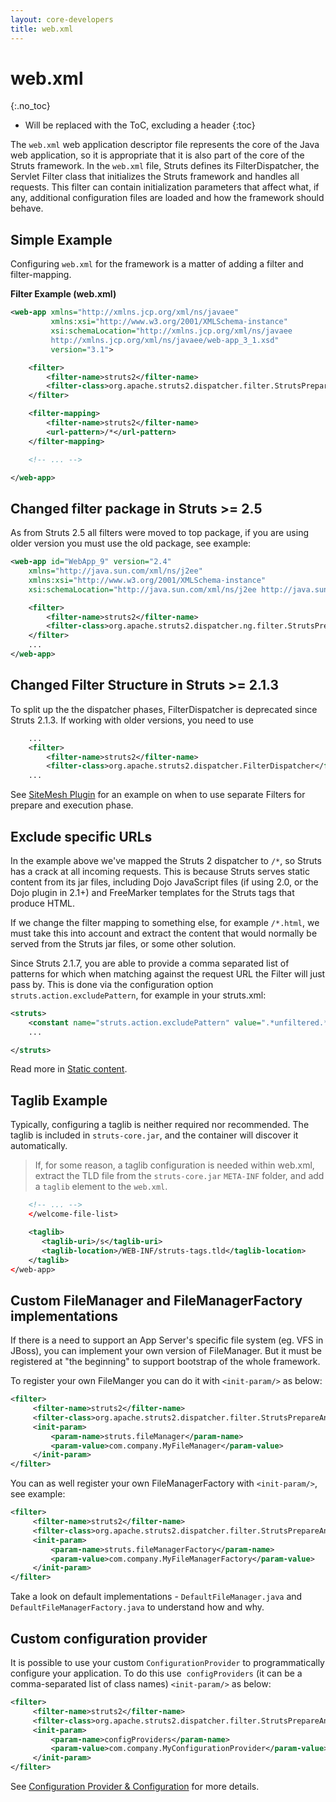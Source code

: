 ```yaml
---
layout: core-developers
title: web.xml
---
```


# web.xml
{:.no_toc}

* Will be replaced with the ToC, excluding a header
{:toc}

The `web.xml` web application descriptor file represents the core of the Java web application, so it is appropriate 
that it is also part of the core of the Struts framework. In the `web.xml` file, Struts defines its FilterDispatcher, 
the Servlet Filter class that initializes the Struts framework and handles all requests. This filter can contain 
initialization parameters that affect what, if any, additional configuration files are loaded and how the framework 
should behave.

## Simple Example

Configuring `web.xml` for the framework is a matter of adding a filter and filter-mapping.

**Filter Example (web.xml)**

```xml
<web-app xmlns="http://xmlns.jcp.org/xml/ns/javaee"
         xmlns:xsi="http://www.w3.org/2001/XMLSchema-instance"
         xsi:schemaLocation="http://xmlns.jcp.org/xml/ns/javaee 
         http://xmlns.jcp.org/xml/ns/javaee/web-app_3_1.xsd"
         version="3.1">

    <filter>
        <filter-name>struts2</filter-name>
        <filter-class>org.apache.struts2.dispatcher.filter.StrutsPrepareAndExecuteFilter</filter-class>
    </filter>

    <filter-mapping>
        <filter-name>struts2</filter-name>
        <url-pattern>/*</url-pattern>
    </filter-mapping>

    <!-- ... -->

</web-app>
```

## Changed filter package in Struts >= 2.5

As from Struts 2.5 all filters were moved to top package, if you are using older version you must use the old package, 
see example:

```xml
<web-app id="WebApp_9" version="2.4" 
	xmlns="http://java.sun.com/xml/ns/j2ee" 
	xmlns:xsi="http://www.w3.org/2001/XMLSchema-instance" 
	xsi:schemaLocation="http://java.sun.com/xml/ns/j2ee http://java.sun.com/xml/ns/j2ee/web-app_2_4.xsd">

    <filter>
        <filter-name>struts2</filter-name>
        <filter-class>org.apache.struts2.dispatcher.ng.filter.StrutsPrepareAndExecuteFilter</filter-class>
    </filter>
    ...
</web-app>
```

## Changed Filter Structure in Struts >= 2.1.3

To split up the the dispatcher phases, FilterDispatcher is deprecated since Struts 2.1.3. If working with older 
versions, you need to use

```xml
    ...
    <filter>
        <filter-name>struts2</filter-name>
        <filter-class>org.apache.struts2.dispatcher.FilterDispatcher</filter-class>
    ...
```

See [SiteMesh Plugin](../plugins/sitemesh-plugin) for an example on when to use separate Filters for prepare 
and execution phase.

## Exclude specific URLs

In the example above we've mapped the Struts 2 dispatcher to `/*`, so Struts has a crack at all incoming requests. 
This is because Struts serves static content from its jar files, including Dojo JavaScript files (if using 2.0, 
or the Dojo plugin in 2.1+) and FreeMarker templates for the Struts tags that produce HTML.

If we change the filter mapping to something else, for example `/*.html`, we must take this into account and extract 
the content that would normally be served from the Struts jar files, or some other solution.

Since Struts 2.1.7, you are able to provide a comma separated list of patterns for which when matching against 
the request URL the Filter will just pass by. This is done via the configuration option `struts.action.excludePattern`, 
for example in your struts.xml:

```xml
<struts>
    <constant name="struts.action.excludePattern" value=".*unfiltered.*,.*\.nofilter"/>
    ...

</struts>
```

Read more in [Static content](static-content).

## Taglib Example

Typically, configuring a taglib is neither required nor recommended. The taglib is included in `struts-core.jar`, and 
the container will discover it automatically.

> If, for some reason, a taglib configuration is needed within web.xml, extract the TLD file from the `struts-core.jar`
`META-INF` folder, and add a `taglib` element to the `web.xml`.

```xml
    <!-- ... -->
    </welcome-file-list>

    <taglib>
       <taglib-uri>/s</taglib-uri>
       <taglib-location>/WEB-INF/struts-tags.tld</taglib-location>
    </taglib>
</web-app>
```

## Custom FileManager and FileManagerFactory implementations

If there is a need to support an App Server's specific file system (eg. VFS in JBoss), you can implement your own 
version of FileManager. But it must be registered at "the beginning" to support bootstrap of the whole framework.

To register your own FileManger you can do it with `<init-param/>` as below:

```xml
<filter>
     <filter-name>struts2</filter-name>
     <filter-class>org.apache.struts2.dispatcher.filter.StrutsPrepareAndExecuteFilter</filter-class>
     <init-param>
         <param-name>struts.fileManager</param-name>
         <param-value>com.company.MyFileManager</param-value>
     </init-param>
</filter>
```

You can as well register your own FileManagerFactory with `<init-param/>`, see example:

```xml
<filter>
     <filter-name>struts2</filter-name>
     <filter-class>org.apache.struts2.dispatcher.filter.StrutsPrepareAndExecuteFilter</filter-class>
     <init-param>
         <param-name>struts.fileManagerFactory</param-name>
         <param-value>com.company.MyFileManagerFactory</param-value>
     </init-param>
</filter>
```

Take a look on default implementations - `DefaultFileManager.java` and `DefaultFileManagerFactory.java` to understand how and why.

## Custom configuration provider

It is possible to use your custom `ConfigurationProvider` to programmatically configure your application. To do this use 
`configProviders` (it can be a comma-separated list of class names) `<init-param/>` as below:

```xml
<filter>
     <filter-name>struts2</filter-name>
     <filter-class>org.apache.struts2.dispatcher.filter.StrutsPrepareAndExecuteFilter</filter-class>
     <init-param>
         <param-name>configProviders</param-name>
         <param-value>com.company.MyConfigurationProvider</param-value>
     </init-param>
</filter>
```

See [Configuration Provider & Configuration](configuration-provider-and-configuration) for more details.
